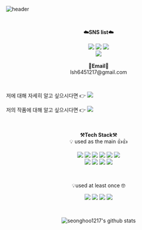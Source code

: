 ![header](https://capsule-render.vercel.app/api?type=waving&color=auto&height=300&section=header&text=welcome&fontSize=90&animation=fadeIn&fontAlignY=38&desc=Seonghoo1217's%20GitHub%20Profile&descAlignY=51&descAlign=62)

<br>

<p align="center">
    <Strong>☁️SNS list☁️</Strong><br><br>
    <a href="https://learngoeson.tistory.com/" target="_blank"><img src="https://img.shields.io/badge/DevBlog-535D6C?style=flat-square&logo=Blogger&logoColor=white"/></a>
    <a href="https://www.facebook.com/profile.php?id=100007768203925" target="_blank"><img src="https://img.shields.io/badge/Facebook-1877F2?style=flat-square&logo=Facebook&logoColor=white"/></a>
    <a href="https://www.instagram.com/etc_lee.t.c/" target="_blank"><img src="https://img.shields.io/badge/Instagram-E4405F?style=flat-square&logo=Instagram&logoColor=white"/></a>
    <br>
   <a href="https://hits.seeyoufarm.com"><img src="https://hits.seeyoufarm.com/api/count/incr/badge.svg?url=https%3A%2F%2Fgithub.com%2Fseonghoo1217%2Fhit-counter&count_bg=%2379C83D&title_bg=%23555555&icon=&icon_color=%23E7E7E7&title=hits&edge_flat=false"/></a>
<br><br>
<Strong>📧Email📧</Strong><br>lsh6451217@gmail.com<br>
</p>

<br>
<p> 저에 대해 자세히 알고 싶으시다면 👉 <a href="https://substantial-offer-24f.notion.site/1b8ee2c9fe234ce0a04b031d41802cbd"><img src="https://img.shields.io/badge/Notion-000000?style=for-the-badge&logo=Notion&logoColor=black"></a></p>

<p> 저의 작품에 대해 알고 싶으시다면 👉 <a href="https://substantial-offer-24f.notion.site/4739abfcce0d4413950eca4844be4758?v=1dda523c50694c47b960e0cf02c38269"><img src="https://img.shields.io/badge/Notion-000000?style=for-the-badge&logo=Notion&logoColor=black"></a></p>
<br>

<p align="center">
    <Strong>⚒️Tech Stack⚒️</Strong><br>
    💡 used as the main 👍👍
</p>

<p align="center" display="inline-block">
  <img src="https://img.shields.io/badge/JAVA-007396?style=for-the-badge&logo=java&logoColor=white"> 
    <img src="https://img.shields.io/badge/Spring-6DB33F?style=for-the-badge&logo=Spring&logoColor=white">
    <img src="https://img.shields.io/badge/SpringBoot-6DB33F?style=for-the-badge&logo=SpringBoot&logoColor=white">
    <img src="https://img.shields.io/badge/javascript-F7DF1E?style=for-the-badge&logo=javascript&logoColor=black">
    <img src="https://img.shields.io/badge/MariaDB-003545?style=for-the-badge&logo=MariaDB&logoColor=black">
    <img src="https://img.shields.io/badge/AWS-232F3E?style=for-the-badge&logo=Amazon AWS&logoColor=white">
    <br>
    <img src="https://img.shields.io/badge/Docker-2496ED?style=for-the-badge&logo=Docker&logoColor=black">
    <img src="https://img.shields.io/badge/Jenkins-D24939?style=for-the-badge&logo=Jenkins&logoColor=black">
    <img src="https://img.shields.io/badge/Intellij IDEA-000000?style=for-the-badge&logo=Intellij IDEA&logoColor=black">
    <img src="https://img.shields.io/badge/JSON Web Tokens-000000?style=for-the-badge&logo=JSON Web Tokens&logoColor=black">

</p><br>

<p align="center">
    💡used at least once 🤓
</p>

<p align="center" display="inline-block">
  
  <img src="https://img.shields.io/badge/css-1572B6?style=for-the-badge&logo=css3&logoColor=white">
  <img src="https://img.shields.io/badge/html-E34F26?style=for-the-badge&logo=html5&logoColor=white">
  <img src="https://img.shields.io/badge/C-A8B9CC?style=for-the-badge&logo=C&logoColor=white">
  <img src="https://img.shields.io/badge/Linux-FCC624?style=for-the-badge&logo=Linux&logoColor=white">  
  
</p>

<br>


<div align=center>

![seonghoo1217's github stats](https://github-readme-stats.vercel.app/api?username=seonghoo1217&show_icons=true)
